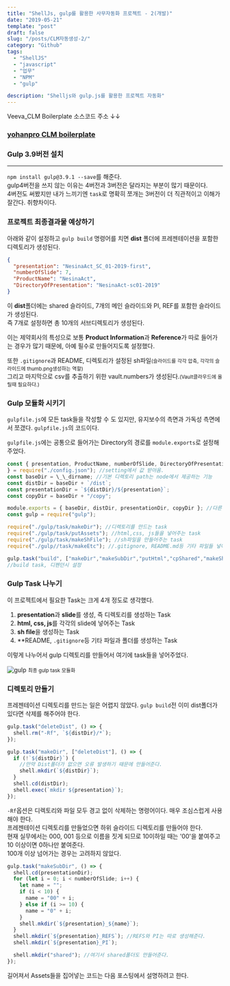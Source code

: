 ```yaml
---
title: "ShellJs, gulp를 활용한 사무자동화 프로젝트 - 2(개발)"
date: "2019-05-21"
template: "post"
draft: false
slug: "/posts/CLM자동생성-2/"
category: "Github"
tags:
  - "ShellJS"
  - "javascript"
  - "업무"
  - "NPM"
  - "gulp"

description: "Shelljs와 gulp.js를 활용한 프로젝트 자동화"
---
```


Veeva_CLM Boilerplate 소스코드 주소 ↓↓

### [yohanpro CLM boilerplate](https://github.com/yohanpro/Veeva_CLM-boilerplate)

### Gulp 3.9버전 설치

---

`npm install gulp@3.9.1 --save`를 해준다.  
gulp4버전을 쓰지 않는 이유는 4버전과 3버전은 달라지는 부분이 많기 때문이다.  
4버전도 써봤지만 내가 느끼기엔 `task`로 명확히 쪼개는 3버전이 더 직관적이고 이해가 잘간다.
취향차이다.

### 프로젝트 최종결과물 예상하기

아래와 같이 설정하고 `gulp build` 명령어를 치면 **dist** 폴더에 프레젠테이션을 포함한 디렉토리가 생성된다.

```json
{
  "presentation": "NesinaAct_SC_01-2019-first",
  "numberOfSlide": 7,
  "ProductName": "NesinaAct",
  "DirectoryOfPresentation": "NesinaAct-sc01-2019"
}
```

이 **dist**폴더에는 shared 슬라이드, 7개의 메인 슬라이드와 PI, REF를 포함한 슬라이드가 생성된다. <br>즉 7개로 설정하면 총 10개의 서브디렉토리가 생성된다.<br>

이는 제약회사의 특성으로 보통 **Product Information**과 **Reference**가 따로 들어가는 경우가 많기 때문에, 아예 필수로 만들어지도록 설정했다.<br>

또한 `.gitignore`과 README, 디렉토리가 설정된 sh파일<small>(슬라이드를 각각 압축, 각각의 슬라이드에 thumb.png생성하는 역할)</small><br> 그리고 마지막으로 csv를 추출하기 위한 vault.numbers가 생성된다.<small>(Vault클라우드에 올릴때 필요하다.)</small>

### Gulp 모듈화 시키기

`gulpfile.js`에 모든 task들을 작성할 수 도 있지만,
유지보수의 측면과 가독성 측면에서 쪼갰다. `gulpfile.js`의 코드이다.

`gulpfile.js`에는 공통으로 들어가는 Directory의 경로를 `module.exports`로 설정해주었다.<br>

```js
const { presentation, ProductName, numberOfSlide, DirectoryOfPresentation
} = require("./config.json"); //setting에서 값 받아옴.
const baseDir = \_\_dirname; //기본 디렉토리 path는 node에서 제공하는 기능
const distDir = baseDir + `/dist`;
const presentationDir = `${distDir}/${presentation}`;
const copyDir = baseDir + "/copy";

module.exports = { baseDir, distDir, presentationDir, copyDir }; //다른 task에서 사용할 수 있게끔 exports
const gulp = require("gulp");

require("./gulp/task/makeDir"); //디렉토리를 만드는 task
require("./gulp/task/putAssets"); //html,css, js들을 넣어주는 task
require("./gulp/task/makeShFile"); //sh파일을 만들어주는 task
require("./gulp//task/makeEtc"); //.gitignore, README.md등 기타 파일들 넣어주는 task

gulp.task("build", ["makeDir","makeSubDir","putHtml","cpShared","makeShfile","makeEtc" ]);
//build task, 디펜던시 설정
```

### Gulp Task 나누기

이 프로젝트에서 필요한 Task는 크게 4개 정도로 생각했다.

1. **presentation**과 **slide**를 생성, 즉 디렉토리를 생성하는 Task
2. **html, css, js**를 각각의 slide에 넣어주는 Task
3. **sh file**을 생성하는 Task
4. \*\*README, `.gitignore`등 기타 파일과 폴더를 생성하는 Task

이렇게 나누어서 gulp 디렉토리를 만들어서 여기에 task들을 넣어주었다.<br><br>
![gulp](/media/images/automation/gulp.png)
<small class="caption" >최종 gulp task 모듈화</small>

### 디렉토리 만들기

프레젠테이션 디렉토리를 만드는 일은 어렵지 않았다.
`gulp build`전 이미 dist폴더가 있다면 삭제를 해주어야 한다.

```js
gulp.task("deleteDist", () => {
  shell.rm("-Rf", `${distDir}/*`);
});

gulp.task("makeDir", ["deleteDist"], () => {
  if (!`${distDir}`) {
    //만약 Dist폴더가 없으면 오류 발생하기 때문에 만들어준다.
    shell.mkdir(`${distDir}`);
  }
  shell.cd(distDir);
  shell.exec(`mkdir ${presentation}`);
});
```

`-Rf`옵션은 디렉토리와 파일 모두 경고 없이 삭제하는 명령어이다. 매우 조심스럽게 사용해야 한다. <br>
프레젠테이션 디렉토리를 만들었으면 하위 슬라이드 디렉토리를 만들어야 한다.<br>
현재 실무에서는 000, 001 등으로 이름을 짓게 되므로 10이하일 때는 '00'을 붙여주고 10 이상이면 0하나만 붙여준다.<br>
100개 이상 넘어가는 경우는 고려하지 않았다.

```js
gulp.task("makeSubDir", () => {
  shell.cd(presentationDir);
  for (let i = 0; i < numberOfSlide; i++) {
    let name = "";
    if (i < 10) {
      name = "00" + i;
    } else if (i >= 10) {
      name = "0" + i;
    }
    shell.mkdir(`${presentation}_${name}`);
  }
  shell.mkdir(`${presentation}_REFS`); //REFS와 PI는 따로 생성해준다.
  shell.mkdir(`${presentation}_PI`);

  shell.mkdir("shared"); //여기서 shared폴더도 만들어준다.
});
```

길어져서 Assets들을 집어넣는 코드는 다음 포스팅에서 설명하려고 한다.
